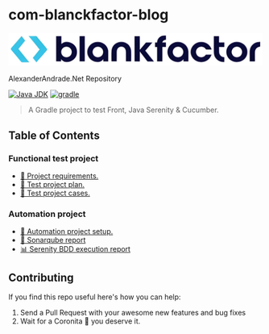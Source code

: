# com-blanckfactor-blog

![Company logo](docs/assets/company-logo.png)

AlexanderAndrade.Net Repository

[![Java JDK](https://img.shields.io/badge/JavaJDK-8-green.svg)](https://www.oracle.com/co/java/technologies/javase/javase8-archive-downloads.html)
[![gradle](https://img.shields.io/badge/Gradle-v7.4.1-yellow.svg)](https://gradle.org/install/)

>A Gradle project to test Front, Java Serenity & Cucumber.
>

## Table of Contents

### Functional test project

- [🧾 Project requirements.](docs/00-Requirements%20Specification.pdf)
- [🧾 Test project plan.](docs/01_TEST_PLAN.md)
- [🧾 Test project cases.](docs/02-Test%20cases.xlsx)

### Automation project

- [🤖 Automation project setup.](docs/03_AUTOMATION_SETUP.md)
- [🐞 Sonarqube report](docs/04-sonarqube-report.png)
- [📊 Serenity BDD execution report](target/site/serenity/index.html)


## Contributing

If you find this repo useful here's how you can help:

1. Send a Pull Request with your awesome new features and bug fixes
2. Wait for a Coronita :beer: you deserve it.
